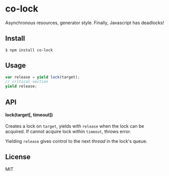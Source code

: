 # co-lock

Asynchronous resources, generator style. Finally, Javascript has deadlocks!

## Install

```
$ npm install co-lock
```

## Usage

```js
var release = yield lock(target);
// critical section
yield release;
```

## API

#### lock(target[, timeout])

Creates a lock on `target`, yields with `release` when the lock can be acquired.
If cannot acquire lock within `timeout`, throws error.

Yielding `release` gives control to the next *thread* in the lock's queue.

## License

MIT
